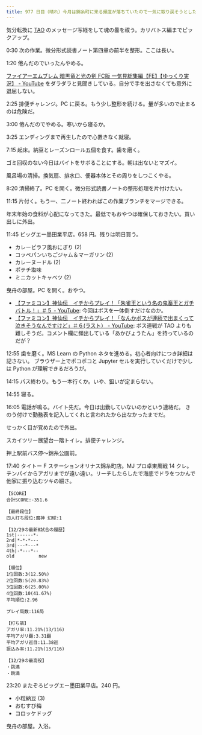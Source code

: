 ```yaml
---
title: 977 日目（晴れ）今月は錦糸町に来る頻度が落ちていたので一気に取り戻そうとしたらこのザマ
---
```


気分転換に [TAO](https://www.youtube.com/playlist?list=PLYnPhfZ3IEC3Slz63ehyrXf3t9TRB0qCd)
のメッセージ写経をして魂の曇を祓う。カリバトス編までピックアップ。

0:30 次の作業。微分形式読書ノート第四章の前半を整形。ここは長い。

1:20 倦んだのでいったんやめる。

[ファイアーエムブレム 暗黒竜と光の剣 FC版 一気見総集編【FE】【ゆっくり実況】 - YouTube](https://www.youtube.com/watch?v=LRfUpiWQ7BU)
をダラダラと見聞きしている。自分で手を出さなくても意外に退屈しない。

2:25 排便チャレンジ。PC に戻る。もう少し整形を続ける。量が多いので止まるのは危険だ。

3:00 倦んだのでやめる。寒いから寝るか。

3:25 エンディングまで再生したので心置きなく就寝。

7:15 起床。納豆とレーズンロール五個を食す。歯を磨く。

ゴミ回収のない今日はバイトをサボることにする。朝は出ないとマズイ。

風呂場の清掃。換気扇、排水口、便器本体とその周りをしつこくやる。

8:20 清掃終了。PC を開く。微分形式読書ノートの整形処理を片付けたい。

11:15 片付く。もう一、二ノート終わればこの作業ブランチをマージできる。

年末年始の食料が心配になってきた。最低でもおやつは確保しておきたい。買い出しに外出。

11:45 ビッグエー墨田業平店。658 円。残りは明日買う。

* カレーピラフ風おにぎり (2)
* コッペパンいちごジャム＆マーガリン (2)
* カレーヌードル (2)
* ポテチ塩味
* ミニカットキャベツ (2)

曳舟の部屋。PC を開く。おやつ。

* [【ファミコン】神仙伝　イチからプレイ！「朱雀王という名の鬼畜王とガチバトル！」＃５ - YouTube](https://www.youtube.com/watch?v=xIWThTjaiys):
  今回はボスを一体倒すだけなのか。
* [【ファミコン】神仙伝　イチからプレイ！「なんかボスが連続で出まくって泣きそうなんですけど」＃６(ラスト） - YouTube](https://www.youtube.com/watch?v=AlStMcSfzAg):
  ボス連戦が TAO よりも難しそうだ。コメント欄に頻出している「あかびょうたん」を持っているのだが？

12:55 歯を磨く。MS Learn の Python ネタを進める。初心者向けにつき詳細は記さない。
ブラウザー上でポコポコと Jupyter セルを実行していくだけで少しは Python が理解できるだろうが。

14:15 パス終わり。もう一本行くか。いや、狙いが定まらない。

14:55 寝る。

16:05 電話が鳴る。バイト先だ。今日は出勤していないのかという連絡だ。
きのう付けで勤務表を記入してくれと言われたから出なかったまでだ。

せっかく目が覚めたので外出。

スカイツリー展望台一階トイレ。排便チャレンジ。

押上駅前バス停～錦糸公園前。

17:40 タイトー F ステーションオリナス錦糸町店。MJ プロ卓東風戦 14 クレ。
テンパイからアガリまでが遠い遠い。リーチしたらしたで海底でドラをつかんで他家に振り込むツキの細さ。

```text
【SCORE】
合計SCORE:-351.6

【最終段位】
四人打ち段位:魔神 幻球:1

【12/29の最新8試合の履歴】
1st|------*-
2nd|*-*-*---
3rd|---*---*
4th|-*---*--
old         new

【順位】
1位回数:3(12.50%)
2位回数:5(20.83%)
3位回数:6(25.00%)
4位回数:10(41.67%)
平均順位:2.96

プレイ局数:116局

【打ち筋】
アガリ率:11.21%(13/116)
平均アガリ翻:3.31翻
平均アガリ巡目:11.38巡
振込み率:11.21%(13/116)

【12/29の最高役】
・跳満
・跳満
```

23:20 またぞろビッグエー墨田業平店。240 円。

* 小粒納豆 (3)
* おむすび梅
* コロッケドッグ

曳舟の部屋。入浴。
